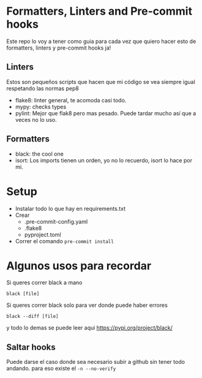 # Formatters, Linters and Pre-commit hooks
Este repo lo voy a tener como guia para cada vez que quiero hacer esto de formatters, linters y pre-commit hooks ja!
## Linters
Estos son pequeños scripts que hacen que mi código se vea siempre igual respetando las normas pep8
- flake8: linter general, te acomoda casi todo.
- mypy: checks types
- pylint: Mejor que flak8 pero mas pesado. Puede tardar mucho así que a veces no lo uso.

## Formatters
- black: the cool one
- isort: Los imports tienen un orden, yo no lo recuerdo, isort lo hace por mi.


# Setup
- Instalar todo lo que hay en requirements.txt
- Crear 
    - .pre-commit-config.yaml
    - .flake8
    - pyproject.toml
- Correr el comando `pre-commit install`

# Algunos usos para recordar
Si queres correr black a mano
```
black [file]
```
Si queres correr black solo para ver donde puede haber errores
```
black --diff [file]
```
y todo lo demas se puede leer aqui https://pypi.org/project/black/

## Saltar hooks
Puede darse el caso donde sea necesario subir a github sin tener todo andando. para eso existe el `-n --no-verify` 